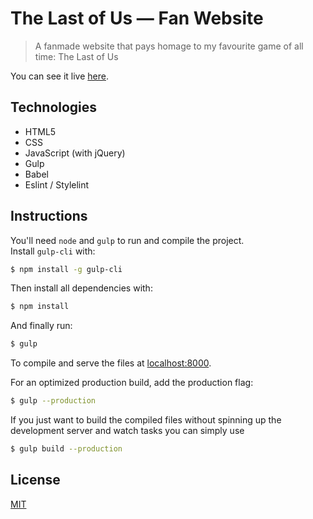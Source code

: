# The Last of Us — Fan Website

> A fanmade website that pays homage to my favourite game of all time: The Last of Us

You can see it live [here](https://tlou-fan-website.netlify.app/).

## Technologies

- HTML5
- CSS
- JavaScript (with jQuery)
- Gulp
- Babel
- Eslint / Stylelint

## Instructions

You'll need `node` and `gulp` to run and compile the project.  
Install `gulp-cli` with:

```bash
$ npm install -g gulp-cli
```

Then install all dependencies with:

```bash
$ npm install
```

And finally run:

```bash
$ gulp
```

To compile and serve the files at [localhost:8000](http://localhost:8000/).

For an optimized production build, add the production flag:

```bash
$ gulp --production
```

If you just want to build the compiled files without spinning up the development server and watch tasks you can simply use

```bash
$ gulp build --production
```

## License

[MIT](LICENSE)
